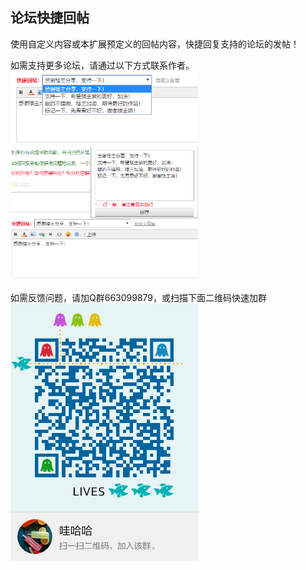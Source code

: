 ﻿## 论坛快捷回帖  
使用自定义内容或本扩展预定义的回帖内容，快捷回复支持的论坛的发帖！

如需支持更多论坛，请通过以下方式联系作者。  
<img src="https://raw.githubusercontent.com/bmqy/bbs_quickreply/master/images/20171226172205.png" width="300" />  
<img src="https://raw.githubusercontent.com/bmqy/bbs_quickreply/master/images/20171226172235.png" width="300" />

如需反馈问题，请加Q群663099879，或扫描下面二维码快速加群  
<img src="https://raw.githubusercontent.com/bmqy/taomi-tools/master/images/temp_qrcode_share_663099879.png" width="300" />
